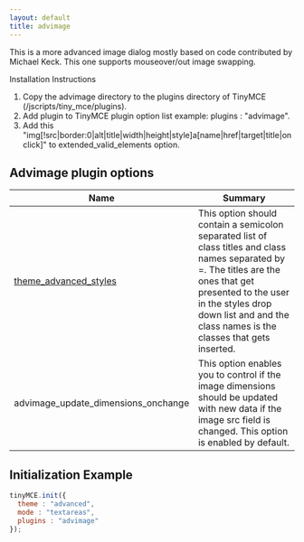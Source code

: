 ```yaml
---
layout: default
title: advimage
---
```


This is a more advanced image dialog mostly based on code contributed by Michael Keck. This one supports mouseover/out image swapping.

Installation Instructions

1.  Copy the advimage directory to the plugins directory of TinyMCE (/jscripts/tiny_mce/plugins).
2.  Add plugin to TinyMCE plugin option list example: plugins : "advimage".
3.  Add this "img[!src|border:0|alt|title|width|height|style]a[name|href|target|title|onclick]" to extended_valid_elements option.

## Advimage plugin options

| Name | Summary |
| --- | --- |
| [theme_advanced_styles](https://www.tiny.cloud/docs-3x/api/configuration/Configuration3x@theme_advanced_styles) | This option should contain a semicolon separated list of class titles and class names separated by =. The titles are the ones that get presented to the user in the styles drop down list and and the class names is the classes that gets inserted. |
| advimage_update_dimensions_onchange | This option enables you to control if the image dimensions should be updated with new data if the image src field is changed. This option is enabled by default. |

## Initialization Example

```js
tinyMCE.init({
  theme : "advanced",
  mode : "textareas",
  plugins : "advimage"
});
```
